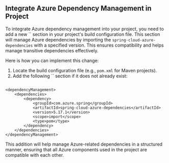 ## Integrate Azure Dependency Management in Project

To integrate Azure dependency management into your project, you need to add a new `` section in your project's build configuration file. This section will manage Azure dependencies by importing the `spring-cloud-azure-dependencies` with a specified version. This ensures compatibility and helps manage transitive dependencies effectively.

Here is how you can implement this change:

1. Locate the build configuration file (e.g., `pom.xml` for Maven projects).
2. Add the following `` section if it does not already exist:

```

<dependencyManagement>
    <dependencies>
        <dependency>
            <groupId>com.azure.spring</groupId>
            <artifactId>spring-cloud-azure-dependencies</artifactId>
            <version>5.17.1</version>
            <scope>import</scope>
            <type>pom</type>
        </dependency>
    </dependencies>
</dependencyManagement>

```

This addition will help manage Azure-related dependencies in a structured manner, ensuring that all Azure components used in the project are compatible with each other.